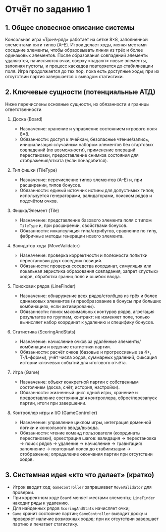 # Отчёт по заданию 1

## 1. Общее словесное описание системы
Консольная игра «Три‑в‑ряд» работает на сетке 8×8, заполненной элементами пяти типов (A–E). Игрок делает ходы, меняя местами соседние элементы, чтобы образовывать линии из трёх и более одинаковых элементов. После образования совпадений элементы удаляются, начисляются очки, сверху «падают» новые элементы, заполняя пустоты, и процесс каскадов повторяется до стабилизации поля. Игра продолжается до тех пор, пока есть доступные ходы; при их отсутствии партия завершается с выводом статистики.

## 2. Ключевые сущности (потенциальные АТД)
Ниже перечислены основные сущности, их обязанности и границы ответственности.

1. Доска (Board)
   - Назначение: хранение и управление состоянием игрового поля 8×8.
   - Обязанности: доступ к ячейкам, безопасные чтение/запись, инициализация случайным набором элементов без стартовых совпадений (по возможности), применение операций перестановки, предоставление снимков состояния для отображения/отката (если понадобится).

2. Тип фишки (TileType)
   - Назначение: перечисление типов элементов (A–E) и, при расширении, типов бонусов.
   - Обязанности: единый источник истины для допустимых типов; используется генераторами, валидаторами, поиском рядов и подсчётом очков.

3. Фишка/Элемент (Tile)
   - Назначение: представление базового элемента поля с типом `TileType` и, при расширении, свойствами бонусов.
   - Обязанности: инкапсуляция типа/атрибутов, сравнение по типу, фабричные методы генерации нового элемента.

4. Валидатор хода (MoveValidator)
   - Назначение: проверка корректности и полезности попытки перестановки двух соседних позиций.
   - Обязанности: проверка соседства координат, симуляция или локальная эвристика образования совпадания, запрет «пустых» ходов, обработка границ поля и ошибок ввода.

5. Поисковик рядов (LineFinder)
   - Назначение: обнаружение всех рядов/столбцов из трёх и более одинаковых элементов (и преобразование в бонусы при больших комбинациях, если активированы).
   - Обязанности: поиск максимальных контуров рядов, агрегация результатов по группам, контракт: не изменяет поле, только вычисляет набор координат к удалению и специфику бонусов.


6. Cтатистика (ScoringAndStats)
   - Назначение: начисление очков за удалённые элементы/комбинации и ведение статистики партии.
   - Обязанности: расчёт очков (базовые и прогрессивные за 4+, T‑/L‑формы), учёт числа ходов, суммарных удалений, фиксация истории ключевых событий для итогового отчёта.

7. Игра (Game)
   - Назначение: объект конкретной партии с собственным состоянием (доска, счёт, история, настройки).
   - Обязанности: жизненный цикл одной игры, хранение и предоставление состояния для контроллера, сброс/перезапуск партии, итоги при завершении.

8. Контроллер игры и I/O (GameController)
   - Назначение: управление циклом игры, интеграция доменной логики и консольного ввода/вывода.
   - Обязанности: чтение команд пользователя (координаты перестановки), оркестрация шагов: валидация → перестановка → поиск рядов → удаление → начисление → гравитация/заполнение → повторный поиск до стабилизации → отображение; определение окончания партии при отсутствии ходов.



## 3. Системная идея «кто что делает» (кратко)
- Игрок вводит ход; `GameController` запрашивает `MoveValidator` для проверки.
- При корректном ходе `Board` меняет местами элементы; `LineFinder` находит ряды к удалению.
- Для найденных рядов `ScoringAndStats` начисляет очки; 
- `Game` хранит состояние партии; `GameController` выводит доску и проверяет наличие возможных ходов; при их отсутствии завершает партию и печатает статистику.
